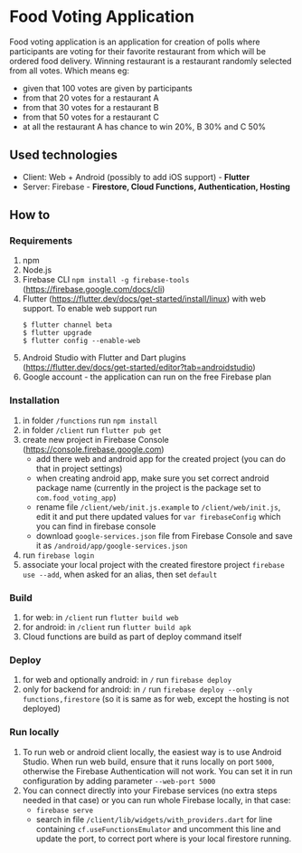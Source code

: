 # Food Voting Application

Food voting application is an application for creation of polls where participants are voting for their
favorite restaurant from which will be ordered food delivery. Winning restaurant is a restaurant randomly selected
from all votes. Which means eg:
- given that 100 votes are given by participants
- from that 20 votes for a restaurant A
- from that 30 votes for a restaurant B
- from that 50 votes for a restaurant C
- at all the restaurant A has chance to win 20%, B 30% and C 50%

## Used technologies
- Client: Web + Android (possibly to add iOS support) - **Flutter**
- Server: Firebase - **Firestore, Cloud Functions, Authentication, Hosting**

## How to

### Requirements
1. npm
2. Node.js
3. Firebase CLI `npm install -g firebase-tools` (https://firebase.google.com/docs/cli)
4. Flutter (https://flutter.dev/docs/get-started/install/linux) with web support. To enable web support run
   ```
   $ flutter channel beta
   $ flutter upgrade
   $ flutter config --enable-web
   ```
5. Android Studio with Flutter and Dart plugins (https://flutter.dev/docs/get-started/editor?tab=androidstudio)
5. Google account - the application can run on the free Firebase plan

### Installation
1. in folder `/functions` run `npm install`
2. in folder `/client` run `flutter pub get`
3. create new project in Firebase Console (https://console.firebase.google.com)
   - add there web and android app for the created project (you can do that in project settings)
   - when creating android app, make sure you set correct android package name (currently in the project is
   the package set to `com.food_voting_app`)
   - rename file `/client/web/init.js.example` to `/client/web/init.js`, edit it and put there updated values for
   `var firebaseConfig` which you can find in firebase console
   - download `google-services.json` file from Firebase Console and save it as `/android/app/google-services.json`
4. run `firebase login`
5. associate your local project with the created firestore project `firebase use --add`, when asked for 
   an alias, then set `default`

### Build

1. for web: in `/client` run `flutter build web`
2. for android: in `/client` run `flutter build apk`
3. Cloud functions are build as part of deploy command itself

### Deploy
1. for web and optionally android: in `/` run `firebase deploy`
2. only for backend for android: in `/` run `firebase deploy --only functions,firestore` (so it is same as for web, 
   except the hosting is not deployed)
   
### Run locally
1. To run web or android client locally, the easiest way is to use Android Studio. When run web build, ensure that
   it runs locally on port `5000`, otherwise the Firebase Authentication will not work. You can set it in run 
   configuration by adding parameter `--web-port 5000`
2. You can connect directly into your Firebase services (no extra steps needed in that case) or you can run
   whole Firebase locally, in that case:
   - `firebase serve`
   - search in file `/client/lib/widgets/with_providers.dart` for line containing `cf.useFunctionsEmulator` and
     uncomment this line and update the port, to correct port where is your local firestore running.
